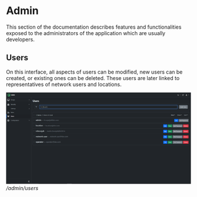 # Admin

<div style="display: none;">
  \page user-admin Admin
</div>

This section of the documentation describes features and functionalities exposed
to the administrators of the application which are usually developers.

## Users

On this interface, all aspects of users can be modified, new users can be
created, or existing ones can be deleted. These users are later linked to
representatives of network users and locations.

![Users](docs/en/assets/users.png) _/admin/users_
